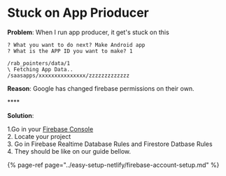 # Stuck on App Prioducer

**Problem**: When I run app producer, it get's stuck on this

```text
? What you want to do next? Make Android app
? What is the APP ID you want to make? 1

/rab_pointers/data/1
\ Fetching App Data..
/saasapps/xxxxxxxxxxxxxxx/zzzzzzzzzzzzz
```

**Reason**: Google has changed firebase permissions on their own.

\*\*\*\*

**Solution**: 

1.Go in your [Firebase Console](https://console.firebase.google.com/)  
2. Locate your project  
3. Go in Firebase Realtime Database Rules and Firestore Datbase Rules  
4. They should be like on our guide bellow.

{% page-ref page="../easy-setup-netlify/firebase-account-setup.md" %}



